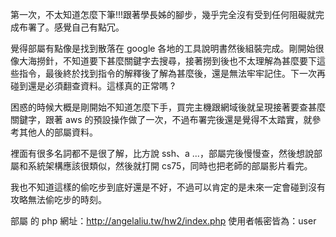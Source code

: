 第一次，不太知道怎麼下筆!!!跟著學長姊的腳步，幾乎完全沒有受到任何阻礙就完成布署了。感覺自己有點冗。

覺得部屬有點像是找到散落在 google 各地的工具說明書然後組裝完成。剛開始很像大海撈針，不知道要下甚麼關鍵字去搜尋，接著撈到後也不太理解為甚麼要下這些指令，最後終於找到指令的解釋後了解為甚麼後，還是無法牢牢記住。下一次再碰到還是必須翻查資料。這樣真的正常嗎 ?

困惑的時候大概是剛開始不知道怎麼下手，買完主機跟網域後就呈現接著要查甚麼關鍵字，跟著 aws 的預設操作做了一次，不過布署完後還是覺得不太踏實，就參考其他人的部屬資料。

裡面有很多名詞都不是很了解，比方說 ssh、a ...，部屬完後慢慢查，然後想說部屬和系統架構應該很類似，然後就打開 cs75，同時也把老師的部屬影片看完。

我也不知道這樣的偷吃步到底好還是不好，不過可以肯定的是未來一定會碰到沒有攻略無法偷吃步的時刻。

部屬 的 php
網址：http://angelaliu.tw/hw2/index.php
使用者帳密皆為：user




